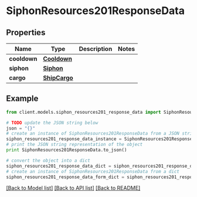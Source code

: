 # SiphonResources201ResponseData

## Properties

Name | Type | Description | Notes
------------ | ------------- | ------------- | -------------
**cooldown** | [**Cooldown**](Cooldown.md) |  |
**siphon** | [**Siphon**](Siphon.md) |  |
**cargo** | [**ShipCargo**](ShipCargo.md) |  |

## Example

```python
from client.models.siphon_resources201_response_data import SiphonResources201ResponseData

# TODO update the JSON string below
json = "{}"
# create an instance of SiphonResources201ResponseData from a JSON string
siphon_resources201_response_data_instance = SiphonResources201ResponseData.from_json(json)
# print the JSON string representation of the object
print SiphonResources201ResponseData.to_json()

# convert the object into a dict
siphon_resources201_response_data_dict = siphon_resources201_response_data_instance.to_dict()
# create an instance of SiphonResources201ResponseData from a dict
siphon_resources201_response_data_form_dict = siphon_resources201_response_data.from_dict(siphon_resources201_response_data_dict)
```

[[Back to Model list]](../README.md#documentation-for-models) [[Back to API list]](../README.md#documentation-for-api-endpoints) [[Back to README]](../README.md)
